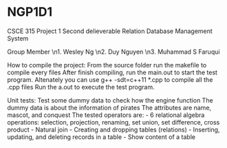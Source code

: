 # NGP1D1
CSCE 315 Project 1 Second delieverable
Relation Database Management System

Group Member
\n1. Wesley Ng
\n2. Duy Nguyen
\n3. Muhammad S Faruqui

How to compile the project:
From the source folder run the makefile to compile every files
After finish compiling, run the main.out to start the test program.
Altenately you can use g++ -sdt=c++11 *.cpp to compile all the .cpp files
Run the a.out to execute the test program.

Unit tests:
Test some dummy data to check how the engine function
The dummy data is about the information of pirates
The attributes are name, mascot, and conquest
The tested operators are: 
	- 6 relational algebra operations: selection, projection, renaming, set union, set difference, cross product
	- Natural join
	- Creating and dropping tables (relations)
	- Inserting, updating, and deleting records in a table
	- Show content of a table
